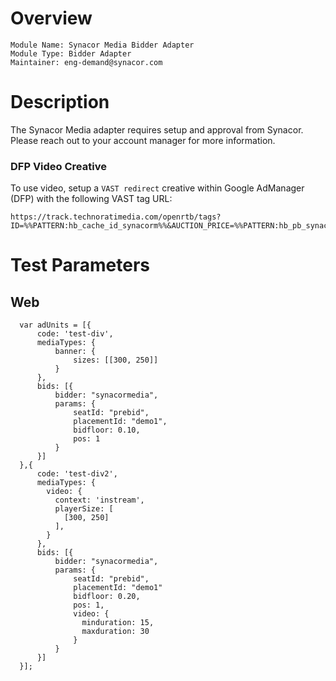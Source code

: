 # Overview

```
Module Name: Synacor Media Bidder Adapter
Module Type: Bidder Adapter
Maintainer: eng-demand@synacor.com
```

# Description

The Synacor Media adapter requires setup and approval from Synacor.
Please reach out to your account manager for more information.

### DFP Video Creative
To use video, setup a `VAST redirect` creative within Google AdManager (DFP) with the following VAST tag URL:

```
https://track.technoratimedia.com/openrtb/tags?ID=%%PATTERN:hb_cache_id_synacorm%%&AUCTION_PRICE=%%PATTERN:hb_pb_synacormedia%%
```

# Test Parameters

## Web
```
  var adUnits = [{
      code: 'test-div',
      mediaTypes: {
          banner: {
              sizes: [[300, 250]]
          }
      },
      bids: [{
          bidder: "synacormedia",
          params: {
              seatId: "prebid",
              placementId: "demo1",
              bidfloor: 0.10,
              pos: 1
          }
      }]
  },{
      code: 'test-div2',
      mediaTypes: {
        video: {
          context: 'instream',
          playerSize: [
            [300, 250]
          ],
        }
      },
      bids: [{
          bidder: "synacormedia",
          params: {
              seatId: "prebid",
              placementId: "demo1"
              bidfloor: 0.20,
              pos: 1,
              video: {
                minduration: 15,
                maxduration: 30
              }
          }
      }]
  }];
```
